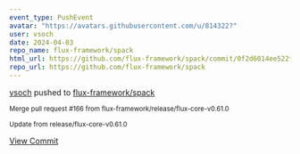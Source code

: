 ```yaml
---
event_type: PushEvent
avatar: "https://avatars.githubusercontent.com/u/814322?"
user: vsoch
date: 2024-04-03
repo_name: flux-framework/spack
html_url: https://github.com/flux-framework/spack/commit/0f2d6014ee522f6e2ced5b5bcc983b1942f8b30e
repo_url: https://github.com/flux-framework/spack
---
```


<a href='https://github.com/vsoch' target='_blank'>vsoch</a> pushed to <a href='https://github.com/flux-framework/spack' target='_blank'>flux-framework/spack</a>

<small>Merge pull request #166 from flux-framework/release/flux-core-v0.61.0

Update from release/flux-core-v0.61.0</small>

<a href='https://github.com/flux-framework/spack/commit/0f2d6014ee522f6e2ced5b5bcc983b1942f8b30e' target='_blank'>View Commit</a>
